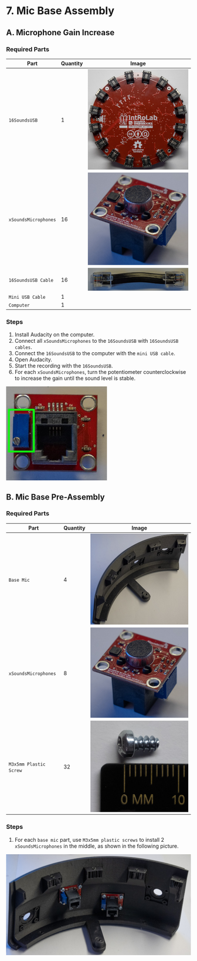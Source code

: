 # 7. Mic Base Assembly

## A. Microphone Gain Increase
### Required Parts
| Part                     | Quantity | Image                                                            |
| ------------------------ | -------- | ---------------------------------------------------------------- |
| `16SoundsUSB`            | 1        | ![16SoundsUSB](images/electronics/16SoundsUSB.jpg)               |
| `xSoundsMicrophones`     | 16       | ![xSoundsMicrophones](images/electronics/8SoundsUSB%20Mic.jpg)   |
| `16SoundsUSB Cable`      | 16       | ![16SoundsUSB Cable](images/electronics/16SoundsUSB%20Cable.jpg) |
| `Mini USB Cable`         | 1        |                                                                  |
| `Computer`               | 1        |                                                                  |

### Steps
1. Install Audacity on the computer.
2. Connect all `xSoundsMicrophones` to the `16SoundsUSB` with `16SoundsUSB cables`.
3. Connect the `16SoundsUSB` to the computer with the `mini USB cable`.
4. Open Audacity.
5. Start the recording with the `16SoundsUSB`.
6. For each `xSoundsMicrophones`, turn the potentiometer counterclockwise to increase the gain until the sound level is stable.

![xSoundsMicrophones](images/assemblies/07A%208SoundsUSB%20Mic%20pot.jpg)

## B. Mic Base Pre-Assembly
### Required Parts
| Part                     | Quantity | Image                                                          |
| ------------------------ | -------- | -------------------------------------------------------------- |
| `Base Mic`               | 4        | ![16SoundsUSB](images/3d%20printed%20parts/base%20mic.jpg)     |
| `xSoundsMicrophones`     | 8        | ![xSoundsMicrophones](images/electronics/8SoundsUSB%20Mic.jpg) |
| `M3x5mm Plastic Screw`   | 32       | ![M3x5mm Plastic Screw](images/hardware/M3x5mm%20plastic.jpg)  |

### Steps
1. For each `base mic` part, use `M3x5mm plastic screws` to install 2 `xSoundsMicrophones` in the middle, as shown in the following picture.

![Mic Base Pre-Assembly](images/assemblies/07B%20base%20mic.jpg)
